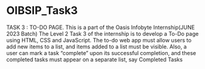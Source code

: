 # OIBSIP_Task3
TASK 3 : TO-DO PAGE. This is a part of the Oasis Infobyte Internship(JUNE 2023 Batch) The Level 2 Task 3 of the internship is to develop a To-Do page using HTML, CSS and JavaScript. The to-do web app must allow users to add new items to a list, and items added to a list must be visible. Also, a user can mark a task “complete” upon its successful completion, and these completed tasks must appear on a separate list, say Completed Tasks
